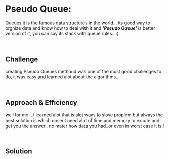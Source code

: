 # Pseudo Queue:
Queues it is the famous data structures in the world...
its good way to orgnize data and know how to deal with it
and ***'Pseudo Queue'*** is better version of it, you can say its stack with queue rules.. :)

<br>

## Challenge
creating Pseudo Queues methoud was one of the most good challenges to do, it was easy and learned alot about the algorithms..

<br>

## Approach & Efficiency
well for me .. i learned alot that is alot ways to slove proplem but always the best solution is which dosent need alot of time and memory to excute and get you the answer..
no mater how data you had..or even in worst case it is!!

<br>

## Solution